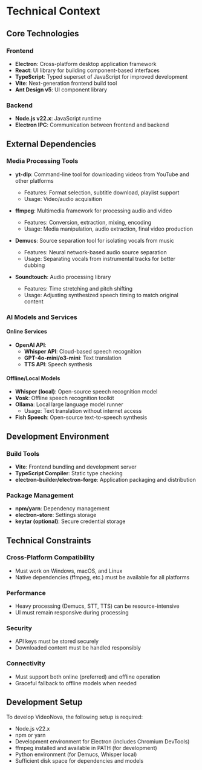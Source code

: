 # Technical Context

## Core Technologies

### Frontend
- **Electron**: Cross-platform desktop application framework
- **React**: UI library for building component-based interfaces
- **TypeScript**: Typed superset of JavaScript for improved development
- **Vite**: Next-generation frontend build tool
- **Ant Design v5**: UI component library

### Backend
- **Node.js v22.x**: JavaScript runtime
- **Electron IPC**: Communication between frontend and backend

## External Dependencies

### Media Processing Tools
- **yt-dlp**: Command-line tool for downloading videos from YouTube and other platforms
  - Features: Format selection, subtitle download, playlist support
  - Usage: Video/audio acquisition

- **ffmpeg**: Multimedia framework for processing audio and video
  - Features: Conversion, extraction, mixing, encoding
  - Usage: Media manipulation, audio extraction, final video production

- **Demucs**: Source separation tool for isolating vocals from music
  - Features: Neural network-based audio source separation
  - Usage: Separating vocals from instrumental tracks for better dubbing

- **Soundtouch**: Audio processing library
  - Features: Time stretching and pitch shifting
  - Usage: Adjusting synthesized speech timing to match original content

### AI Models and Services

#### Online Services
- **OpenAI API**:
  - **Whisper API**: Cloud-based speech recognition
  - **GPT-4o-mini/o3-mini**: Text translation
  - **TTS API**: Speech synthesis

#### Offline/Local Models
- **Whisper (local)**: Open-source speech recognition model
- **Vosk**: Offline speech recognition toolkit
- **Ollama**: Local large language model runner
  - Usage: Text translation without internet access
- **Fish Speech**: Open-source text-to-speech synthesis

## Development Environment

### Build Tools
- **Vite**: Frontend bundling and development server
- **TypeScript Compiler**: Static type checking
- **electron-builder/electron-forge**: Application packaging and distribution

### Package Management
- **npm/yarn**: Dependency management
- **electron-store**: Settings storage
- **keytar (optional)**: Secure credential storage

## Technical Constraints

### Cross-Platform Compatibility
- Must work on Windows, macOS, and Linux
- Native dependencies (ffmpeg, etc.) must be available for all platforms

### Performance
- Heavy processing (Demucs, STT, TTS) can be resource-intensive
- UI must remain responsive during processing

### Security
- API keys must be stored securely
- Downloaded content must be handled responsibly

### Connectivity
- Must support both online (preferred) and offline operation
- Graceful fallback to offline models when needed

## Development Setup

To develop VideoNova, the following setup is required:

- Node.js v22.x
- npm or yarn
- Development environment for Electron (includes Chromium DevTools)
- ffmpeg installed and available in PATH (for development)
- Python environment (for Demucs, Whisper local)
- Sufficient disk space for dependencies and models 